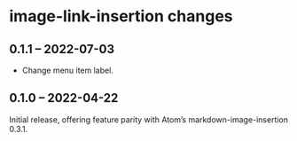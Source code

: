 # image-link-insertion changes

## 0.1.1 – 2022-07-03
- Change menu item label.

## 0.1.0 – 2022-04-22
Initial release, offering feature parity with Atom’s markdown-image-insertion 0.3.1.
